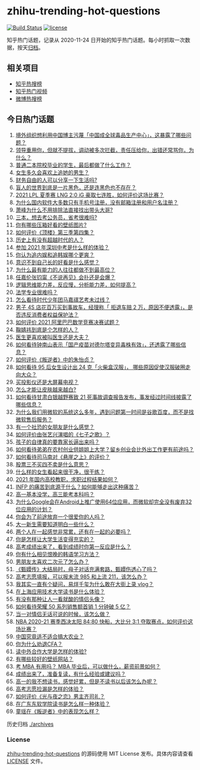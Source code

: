 # zhihu-trending-hot-questions

[![Build Status](https://github.com/justjavac/zhihu-trending-hot-questions/workflows/ci/badge.svg?branch=master)](https://github.com/justjavac/zhihu-trending-hot-questions/actions)
[![license](https://img.shields.io/github/license/justjavac/zhihu-trending-hot-questions)](https://github.com/justjavac/zhihu-trending-hot-questions/blob/master/LICENSE)

知乎热门话题，记录从 2020-11-24 日开始的知乎热门话题。每小时抓取一次数据，按天[归档](./archives)。

## 相关项目

- [知乎热搜榜](https://github.com/justjavac/zhihu-trending-top-search)
- [知乎热门视频](https://github.com/justjavac/zhihu-trending-hot-video)
- [微博热搜榜](https://github.com/justjavac/weibo-trending-hot-search)

## 今日热门话题

<!-- BEGIN -->
<!-- 最后更新时间 Mon Jun 28 2021 05:01:25 GMT+0800 (China Standard Time) -->

1. [境外组织想利用中国博主污蔑「中国成全球毒品生产中心」，这暴露了哪些问题？](https://www.zhihu.com/question/467242610)
2. [领导重用你，但就不提拔，调动被多次拦截，责任压给你，出错还常骂你，为什么？](https://www.zhihu.com/question/371428511)
3. [普通二本院校毕业的学生，最后都做了什么工作？](https://www.zhihu.com/question/267563742)
4. [女生多久会喜欢上追她的男生？](https://www.zhihu.com/question/318419047)
5. [财务自由的人可以分享一下生活吗?](https://www.zhihu.com/question/452616303)
6. [盲人的世界到底是一片黑色，还是连黑色也不存在？](https://www.zhihu.com/question/48476818)
7. [2021 LPL 夏季赛 LNG 2:0 iG
   豪取七连胜，如何评价这场比赛？](https://www.zhihu.com/question/468185851)
8. [为什么国内软件大多数只有手机号注册，没有邮箱注册和用户名注册？](https://www.zhihu.com/question/331360215)
9. [萧峰为什么不用排除法直接找出带头大哥?](https://www.zhihu.com/question/465793725)
10. [三本，想去考公务员，省考很难吗?](https://www.zhihu.com/question/332487091)
11. [你有哪些压箱好看的壁纸图片?](https://www.zhihu.com/question/452324718)
12. [如何评价《顶楼》第三季第四集？](https://www.zhihu.com/question/467430940)
13. [历史上有没有超越时代的人？](https://www.zhihu.com/question/25538697)
14. [参加 2021 年深圳中考是什么样的体验？](https://www.zhihu.com/question/413732438)
15. [你认为追内娱和追韩娱哪个更爽？](https://www.zhihu.com/question/467521263)
16. [意识不到自己长的好看是什么感觉？](https://www.zhihu.com/question/461571422)
17. [为什么最有能力的人往往都做不到最高位？](https://www.zhihu.com/question/268848307)
18. [任嘉伦张钧甯《不说再见》会扑还是会爆？](https://www.zhihu.com/question/465852395)
19. [逻辑思维能力差，反应慢，分析能力差，如何提高？](https://www.zhihu.com/question/20119939)
20. [法学专业很难吗？](https://www.zhihu.com/question/312320326)
21. [怎么看待时代少年团马嘉祺艺考未过线？](https://www.zhihu.com/question/467985728)
22. [男子 4S 店花百万买到事故车，经理称「 拒退车赔 2
    万，原因不便透露」，是否违反消费者权益保护法？](https://www.zhihu.com/question/467888396)
23. [如何评价 2021 阿里巴巴数学竞赛决赛试题？](https://www.zhihu.com/question/467903915)
24. [鞠婧祎到底是个怎样的人？](https://www.zhihu.com/question/451531217)
25. [医生更喜欢被叫医生还是大夫？](https://www.zhihu.com/question/392695588)
26. [如何看待钟南山表示「国产疫苗对德尔塔变异毒株有效」，还透露了哪些信息？](https://www.zhihu.com/question/467727614)
27. [如何评价《叛逆者》中的朱怡贞？](https://www.zhihu.com/question/464194950)
28. [如何看待 95 后女生设计出 24 克「火柴盒汉服」，
    哪些原因促使汉服破圈走向大众？](https://www.zhihu.com/question/467576874)
29. [买投影仪还是大屏幕电视？](https://www.zhihu.com/question/22925179)
30. [怎么才能让皮肤越来越白?](https://www.zhihu.com/question/458127901)
31. [如何看待甘肃白银越野赛致 21
    死事故调查报告发布，事发经过时间线披露了哪些信息？](https://www.zhihu.com/question/467819232)
32. [为什么我们用微软的系统这么多年，遇到问题第一时间是谷歌百度，而不是找微软售后服务？](https://www.zhihu.com/question/463391853)
33. [有一个社恐的女朋友是什么感觉？](https://www.zhihu.com/question/323962570)
34. [如何评价由张艺兴演唱的《七子之歌》？](https://www.zhihu.com/question/468080201)
35. [孩子的自律真的要靠家长逼出来吗？](https://www.zhihu.com/question/436192830)
36. [如何看待弟弟在农村创业供姐姐上大学？留乡创业会比外出工作更有前途吗？](https://www.zhihu.com/question/467948955)
37. [如何看待司马南对《悬崖之上》的评价？](https://www.zhihu.com/question/462226337)
38. [股票三不买四不卖是什么意思？](https://www.zhihu.com/question/453247969)
39. [什么样的女生看起来很干净，很干练？](https://www.zhihu.com/question/23796174)
40. [2021 年国内高校教职，求职过程结果如何？](https://www.zhihu.com/question/422467775)
41. [INFP 的痛苦到底源于什么？如何能够走出这种痛苦？](https://www.zhihu.com/question/464694241)
42. [高一基本没学，高三能考本科吗？](https://www.zhihu.com/question/465880433)
43. [为什么Google会在Android上推广使用64位应用，而微软却完全没有废弃32位应用的计划？](https://www.zhihu.com/question/461368950)
44. [你会为了前途放弃一个很爱你的人吗？](https://www.zhihu.com/question/465840049)
45. [大一新生需要知道明白一些什么？](https://www.zhihu.com/question/464836526)
46. [两个人在一起感觉非常累，还有在一起的必要吗？](https://www.zhihu.com/question/462421326)
47. [你是怎样让大学生活变得充实的？](https://www.zhihu.com/question/458754159)
48. [高考成绩出来了，看到成绩时你第一反应是什么？](https://www.zhihu.com/question/282112238)
49. [你有什么相见恨晚的韩语学习方法？](https://www.zhihu.com/question/32217419)
50. [男朋友太喜欢二次元了怎么办？](https://www.zhihu.com/question/402086093)
51. [《甄嬛传》大结局时，母子对话充满套路，甄嬛伤透心了吗？](https://www.zhihu.com/question/404317643)
52. [高考志愿填报，可以报末流 985 和上流 211，该怎么办？](https://www.zhihu.com/question/466861114)
53. [我其实一直有个疑问，易烊千玺为什么敢在大街上录 vlog？](https://www.zhihu.com/question/464875636)
54. [在上海应用技术大学读书是什么体验？](https://www.zhihu.com/question/62082173)
55. [有没有那种让人一看就酸的情侣头像？](https://www.zhihu.com/question/432753689)
56. [如何看待荣耀 50 系列销售额首销 1 分钟破 5 亿？](https://www.zhihu.com/question/467418330)
57. [当一对情侣无话可说的时候，该怎么做？](https://www.zhihu.com/question/280272233)
58. [NBA 2020-21 赛季西决太阳 84:80 快船，大比分 3:1
    夺取赛点，如何评价这场比赛？](https://www.zhihu.com/question/468067856)
59. [中国究竟适不适合搞大农业？](https://www.zhihu.com/question/323105287)
60. [你为什么劝退CFA？](https://www.zhihu.com/question/452285810)
61. [读中外合作大学是怎样的体验?](https://www.zhihu.com/question/370794883)
62. [有哪些较好的壁纸网站？](https://www.zhihu.com/question/32762402)
63. [考 MBA 有用吗？ MBA 毕业后，可以做什么，薪资前景如何？](https://www.zhihu.com/question/424963203)
64. [成绩出来了，准备复读，有什么经验或建议吗？](https://www.zhihu.com/question/466920064)
65. [高一的我不想读书，感觉好累，但是不读书以后该怎么办呢？](https://www.zhihu.com/question/462952243)
66. [高考志愿捡漏是怎样的体验？](https://www.zhihu.com/question/59549503)
67. [如何评价《光与夜之恋》男主齐司礼？](https://www.zhihu.com/question/466812216)
68. [在广东东软学院读书是怎么样一种体验？](https://www.zhihu.com/question/36540493)
69. [童瑶在《叛逆者》中的表现怎么样？](https://www.zhihu.com/question/463850620)

<!-- END -->

历史归档 [./archives](./archives)

### License

[zhihu-trending-hot-questions](https://github.com/justjavac/zhihu-trending-hot-questions)
的源码使用 MIT License 发布。具体内容请查看 [LICENSE](./LICENSE) 文件。
